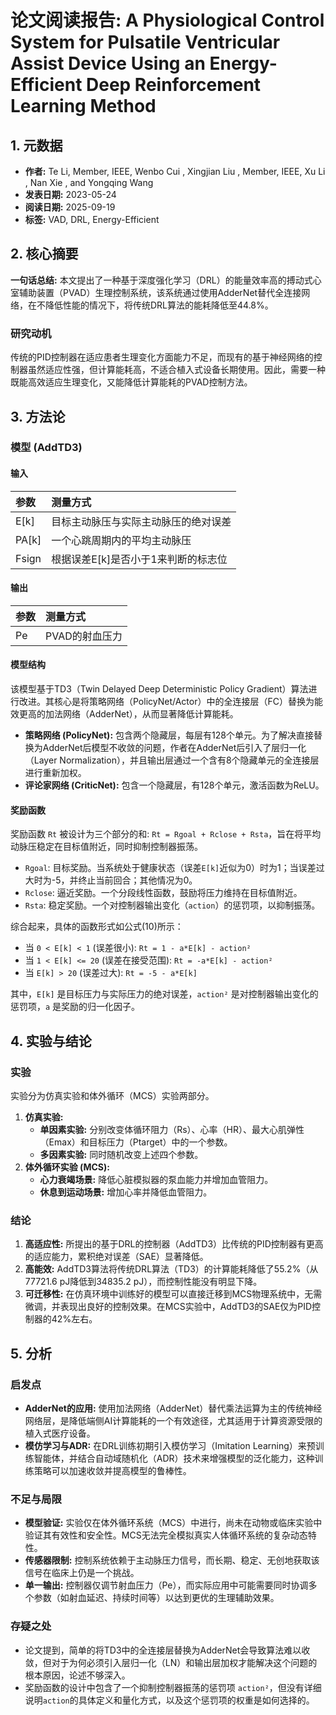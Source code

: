 # 论文阅读报告: A Physiological Control System for Pulsatile Ventricular Assist Device Using an Energy-Efficient Deep Reinforcement Learning Method

## **1. 元数据**
- **作者:** Te Li, Member, IEEE, Wenbo Cui , Xingjian Liu , Member, IEEE, Xu Li , Nan Xie , and Yongqing Wang
- **发表日期:** 2023-05-24
- **阅读日期:** 2025-09-19
- **标签:** VAD, DRL, Energy-Efficient

## **2. 核心摘要**
**一句话总结:** 本文提出了一种基于深度强化学习（DRL）的能量效率高的搏动式心室辅助装置（PVAD）生理控制系统，该系统通过使用AdderNet替代全连接网络，在不降低性能的情况下，将传统DRL算法的能耗降低至44.8%。

### 研究动机
传统的PID控制器在适应患者生理变化方面能力不足，而现有的基于神经网络的控制器虽然适应性强，但计算能耗高，不适合植入式设备长期使用。因此，需要一种既能高效适应生理变化，又能降低计算能耗的PVAD控制方法。

## **3. 方法论**
### 模型 (AddTD3)
#### 输入
| 参数 | 测量方式 |
| :--- | :--- |
| E[k] | 目标主动脉压与实际主动脉压的绝对误差 |
| PA[k] | 一个心跳周期内的平均主动脉压 |
| Fsign | 根据误差E[k]是否小于1来判断的标志位 |

#### 输出
| 参数 | 测量方式 |
| :--- | :--- |
| Pe | PVAD的射血压力 |

#### 模型结构
该模型基于TD3（Twin Delayed Deep Deterministic Policy Gradient）算法进行改进。其核心是将策略网络（PolicyNet/Actor）中的全连接层（FC）替换为能效更高的加法网络（AdderNet），从而显著降低计算能耗。
- **策略网络 (PolicyNet):** 包含两个隐藏层，每层有128个单元。为了解决直接替换为AdderNet后模型不收敛的问题，作者在AdderNet后引入了层归一化（Layer Normalization），并且输出层通过一个含有8个隐藏单元的全连接层进行重新加权。
- **评论家网络 (CriticNet):** 包含一个隐藏层，有128个单元，激活函数为ReLU。

#### 奖励函数
奖励函数 `Rt` 被设计为三个部分的和: `Rt = Rgoal + Rclose + Rsta`，旨在将平均动脉压稳定在目标值附近，同时抑制控制器振荡。
- `Rgoal`: 目标奖励。当系统处于健康状态（误差`E[k]`近似为0）时为1；当误差过大时为-5，并终止当前回合；其他情况为0。
- `Rclose`: 逼近奖励。一个分段线性函数，鼓励将压力维持在目标值附近。
- `Rsta`: 稳定奖励。一个对控制器输出变化（`action`）的惩罚项，以抑制振荡。

综合起来，具体的函数形式如公式(10)所示：
- 当 `0 < E[k] < 1` (误差很小): `Rt = 1 - a*E[k] - action²`
- 当 `1 < E[k] <= 20` (误差在接受范围): `Rt = -a*E[k] - action²`
- 当 `E[k] > 20` (误差过大): `Rt = -5 - a*E[k]`

其中，`E[k]` 是目标压力与实际压力的绝对误差，`action²` 是对控制器输出变化的惩罚项，`a` 是奖励的归一化因子。

## **4. 实验与结论**
### 实验
实验分为仿真实验和体外循环（MCS）实验两部分。
1.  **仿真实验:**
    *   **单因素实验:** 分别改变体循环阻力（Rs）、心率（HR）、最大心肌弹性（Emax）和目标压力（Ptarget）中的一个参数。
    *   **多因素实验:** 同时随机改变上述四个参数。
2.  **体外循环实验 (MCS):**
    *   **心力衰竭场景:** 降低心脏模拟器的泵血能力并增加血管阻力。
    *   **休息到运动场景:** 增加心率并降低血管阻力。

### 结论
1.  **高适应性:** 所提出的基于DRL的控制器（AddTD3）比传统的PID控制器有更高的适应能力，累积绝对误差（SAE）显著降低。
2.  **高能效:** AddTD3算法将传统DRL算法（TD3）的计算能耗降低了55.2%（从77721.6 pJ降低到34835.2 pJ），而控制性能没有明显下降。
3.  **可迁移性:** 在仿真环境中训练好的模型可以直接迁移到MCS物理系统中，无需微调，并表现出良好的控制效果。在MCS实验中，AddTD3的SAE仅为PID控制器的42%左右。

## **5. 分析**
### 启发点
- **AdderNet的应用:** 使用加法网络（AdderNet）替代乘法运算为主的传统神经网络层，是降低端侧AI计算能耗的一个有效途径，尤其适用于计算资源受限的植入式医疗设备。
- **模仿学习与ADR:** 在DRL训练初期引入模仿学习（Imitation Learning）来预训练智能体，并结合自动域随机化（ADR）技术来增强模型的泛化能力，这种训练策略可以加速收敛并提高模型的鲁棒性。

### 不足与局限
- **模型验证:** 实验仅在体外循环系统（MCS）中进行，尚未在动物或临床实验中验证其有效性和安全性。MCS无法完全模拟真实人体循环系统的复杂动态特性。
- **传感器限制:** 控制系统依赖于主动脉压力信号，而长期、稳定、无创地获取该信号在临床上仍是一个挑战。
- **单一输出:** 控制器仅调节射血压力（Pe），而实际应用中可能需要同时协调多个参数（如射血延迟、持续时间等）以达到更优的生理辅助效果。

### 存疑之处
- 论文提到，简单的将TD3中的全连接层替换为AdderNet会导致算法难以收敛，但对于为何必须引入层归一化（LN）和输出层加权才能解决这个问题的根本原因，论述不够深入。
- 奖励函数的设计中包含了一个抑制控制器振荡的惩罚项 `action²`，但没有详细说明`action`的具体定义和量化方式，以及这个惩罚项的权重是如何选择的。